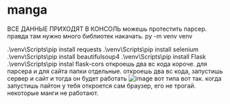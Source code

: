 # manga
ВСЕ ДАННЫЕ ПРИХОДЯТ В КОНСОЛЬ 
можешь протестить парсер. правда там нужно много библиотек накачать. 
py -m venv venv

.\venv\Scripts\pip install requests
.\venv\Scripts\pip install selenium
.\venv\Scripts\pip install beautifulsoup4
.\venv\Scripts\pip install Flask
.\venv\Scripts\pip instal flask-cors
откроешь два вс кода короче. для парсера и для сайта папки отдельные. откроешь два вс кода, запустишь сервер и сайт и тогда он будет работать
![image](https://github.com/temchikS/manga/assets/148534802/c358b6cf-c889-4ca7-9b66-24117f990d6b)
вот типа вот так. когда запустишь пайтон у  тебя откроется сам браузер, его не трогай. некоторые манги не работают. 
